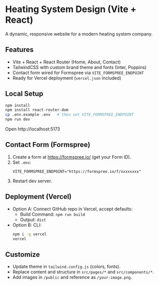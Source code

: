# Heating System Design (Vite + React)

A dynamic, responsive website for a modern heating system company.

## Features
- Vite + React + React Router (Home, About, Contact)
- TailwindCSS with custom brand theme and fonts (Inter, Poppins)
- Contact form wired for Formspree via `VITE_FORMSPREE_ENDPOINT`
- Ready for Vercel deployment (`vercel.json` included)

## Local Setup
```bash
npm install
npm install react-router-dom
cp .env.example .env   # then set VITE_FORMSPREE_ENDPOINT
npm run dev
```
Open http://localhost:5173

## Contact Form (Formspree)
1. Create a form at https://formspree.io/ (get your Form ID).
2. Set `.env`:
   ```
   VITE_FORMSPREE_ENDPOINT="https://formspree.io/f/xxxxxxxx"
   ```
3. Restart dev server.

## Deployment (Vercel)
- Option A: Connect GitHub repo in Vercel, accept defaults:
  - Build Command: `npm run build`
  - Output: `dist`
- Option B: CLI:
  ```bash
  npm i -g vercel
  vercel
  ```

## Customize
- Update theme in `tailwind.config.js` (colors, fonts).
- Replace content and structure in `src/pages/*` and `src/components/*`.
- Add images in `/public` and reference as `/your-image.png`.
